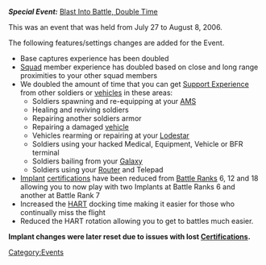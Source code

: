 **_Special Event:_** [Blast Into Battle, Double
Time](Blast_Into_Battle.md,_Double_Time "wikilink")

This was an event that was held from July 27 to August 8, 2006.

The following features/settings changes are added for the Event.

- Base captures experience has been doubled
- [Squad](Squad.md "wikilink") member experience has doubled based on
  close and long range proximities to your other squad members
- We doubled the amount of time that you can get [Support
  Experience](Support_Experience_Points.md "wikilink") from other
  soldiers or [vehicles](vehicle.md "wikilink") in these areas:
  - Soldiers spawning and re-equipping at your
    [AMS](Advanced_Mobile_Station.md "wikilink")
  - Healing and reviving soldiers
  - Repairing another soldiers armor
  - Repairing a damaged [vehicle](vehicle.md "wikilink")
  - Vehicles rearming or repairing at your
    [Lodestar](Lodestar.md "wikilink")
  - Soldiers using your hacked Medical, Equipment, Vehicle or BFR
    terminal
  - Soldiers bailing from your [Galaxy](Galaxy.md "wikilink")
  - Soldiers using your [Router](Router.md "wikilink") and Telepad
- [Implant](Implant.md "wikilink")
  [certifications](certification.md "wikilink") have been reduced from
  [Battle Ranks](Battle_Rank.md "wikilink") 6, 12 and 18 allowing you to
  now play with two Implants at Battle Ranks 6 and another at Battle
  Rank 7
- Increased the [HART](HART.md "wikilink") docking time making it easier
  for those who continually miss the flight
- Reduced the HART rotation allowing you to get to battles much
  easier.

**Implant changes were later reset due to issues with lost
[Certifications](Certification.md "wikilink").**

[Category:Events](Category:Events.md "wikilink")
